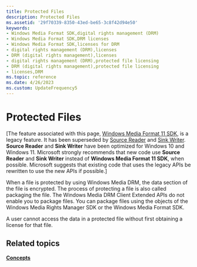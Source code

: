 ```yaml
---
title: Protected Files
description: Protected Files
ms.assetid: '29f70339-8350-43ed-be65-3c8f42d94e50'
keywords:
- Windows Media Format SDK,digital rights management (DRM)
- Windows Media Format SDK,DRM licenses
- Windows Media Format SDK,licenses for DRM
- digital rights management (DRM),licenses
- DRM (digital rights management),licenses
- digital rights management (DRM),protected file licensing
- DRM (digital rights management),protected file licensing
- licenses,DRM
ms.topic: reference
ms.date: 4/26/2023
ms.custom: UpdateFrequency5
---
```


# Protected Files

\[The feature associated with this page, [Windows Media Format 11 SDK](/windows/win32/wmformat/windows-media-format-11-sdk), is a legacy feature. It has been superseded by [Source Reader](/windows/win32/medfound/source-reader) and [Sink Writer](/windows/win32/medfound/sink-writer). **Source Reader** and **Sink Writer** have been optimized for Windows 10 and Windows 11. Microsoft strongly recommends that new code use **Source Reader** and **Sink Writer** instead of **Windows Media Format 11 SDK**, when possible. Microsoft suggests that existing code that uses the legacy APIs be rewritten to use the new APIs if possible.\]

When a file is protected by using Windows Media DRM, the data section of the file is encrypted. The process of protecting a file is also called packaging the file. The Windows Media DRM Client Extended APIs do not enable you to package files. You can package files using the objects of the Windows Media Rights Manager SDK or the Windows Media Format SDK.

A user cannot access the data in a protected file without first obtaining a license for that file.

## Related topics

<dl> <dt>

[**Concepts**](drmconcepts.md)
</dt> </dl>

 

 




